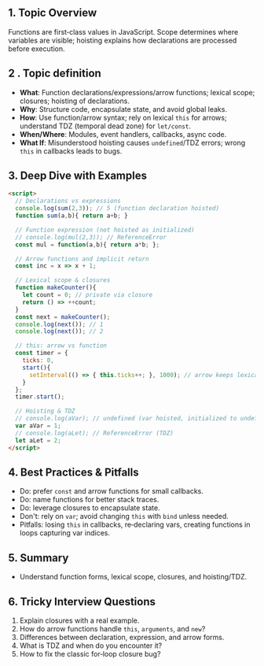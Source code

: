 ## 1. Topic Overview

Functions are first‑class values in JavaScript. Scope determines where variables are visible; hoisting explains how declarations are processed before execution.

## 2 . Topic definition

- **What**: Function declarations/expressions/arrow functions; lexical scope; closures; hoisting of declarations.
- **Why**: Structure code, encapsulate state, and avoid global leaks.
- **How**: Use function/arrow syntax; rely on lexical `this` for arrows; understand TDZ (temporal dead zone) for `let/const`.
- **When/Where**: Modules, event handlers, callbacks, async code.
- **What If**: Misunderstood hoisting causes `undefined`/TDZ errors; wrong `this` in callbacks leads to bugs.

## 3. Deep Dive with Examples

```html
<script>
  // Declarations vs expressions
  console.log(sum(2,3)); // 5 (function declaration hoisted)
  function sum(a,b){ return a+b; }

  // Function expression (not hoisted as initialized)
  // console.log(mul(2,3)); // ReferenceError
  const mul = function(a,b){ return a*b; };

  // Arrow functions and implicit return
  const inc = x => x + 1;

  // Lexical scope & closures
  function makeCounter(){
    let count = 0; // private via closure
    return () => ++count;
  }
  const next = makeCounter();
  console.log(next()); // 1
  console.log(next()); // 2

  // this: arrow vs function
  const timer = {
    ticks: 0,
    start(){
      setInterval(() => { this.ticks++; }, 1000); // arrow keeps lexical this
    }
  };
  timer.start();

  // Hoisting & TDZ
  // console.log(aVar); // undefined (var hoisted, initialized to undefined)
  var aVar = 1;
  // console.log(aLet); // ReferenceError (TDZ)
  let aLet = 2;
</script>
```

## 4. Best Practices & Pitfalls

- Do: prefer `const` and arrow functions for small callbacks.
- Do: name functions for better stack traces.
- Do: leverage closures to encapsulate state.
- Don't: rely on `var`; avoid changing `this` with `bind` unless needed.
- Pitfalls: losing `this` in callbacks, re‑declaring vars, creating functions in loops capturing var indices.

## 5. Summary

- Understand function forms, lexical scope, closures, and hoisting/TDZ.

## 6. Tricky Interview Questions

1. Explain closures with a real example.
2. How do arrow functions handle `this`, `arguments`, and `new`?
3. Differences between declaration, expression, and arrow forms.
4. What is TDZ and when do you encounter it?
5. How to fix the classic for‑loop closure bug?


